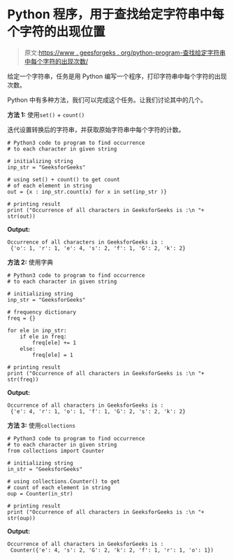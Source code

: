 # Python 程序，用于查找给定字符串中每个字符的出现位置

> 原文:[https://www . geesforgeks . org/python-program-查找给定字符串中每个字符的出现次数/](https://www.geeksforgeeks.org/python-program-to-find-occurrence-to-each-character-in-given-string/)

给定一个字符串，任务是用 Python 编写一个程序，打印字符串中每个字符的出现次数。

Python 中有多种方法，我们可以完成这个任务。让我们讨论其中的几个。

**方法 1:** 使用`set()` + `count()`

迭代设置转换后的字符串，并获取原始字符串中每个字符的计数。

```
# Python3 code to program to find occurrence
# to each character in given string

# initializing string 
inp_str = "GeeksforGeeks"

# using set() + count() to get count 
# of each element in string 
out = {x : inp_str.count(x) for x in set(inp_str )} 

# printing result 
print ("Occurrence of all characters in GeeksforGeeks is :\n "+ str(out)) 
```

**Output:**

```
Occurrence of all characters in GeeksforGeeks is :
 {'o': 1, 'r': 1, 'e': 4, 's': 2, 'f': 1, 'G': 2, 'k': 2}

```

**方法 2:** 使用字典

```
# Python3 code to program to find occurrence
# to each character in given string

# initializing string 
inp_str = "GeeksforGeeks"

# frequency dictionary
freq = {} 

for ele in inp_str: 
    if ele in freq: 
        freq[ele] += 1
    else: 
        freq[ele] = 1

# printing result  
print ("Occurrence of all characters in GeeksforGeeks is :\n "+ str(freq)) 
```

**Output:**

```
Occurrence of all characters in GeeksforGeeks is :
 {'e': 4, 'r': 1, 'o': 1, 'f': 1, 'G': 2, 's': 2, 'k': 2}

```

**方法 3:** 使用`collections`

```
# Python3 code to program to find occurrence
# to each character in given string
from collections import Counter 

# initializing string  
in_str = "GeeksforGeeks"

# using collections.Counter() to get  
# count of each element in string  
oup = Counter(in_str) 

# printing result  
print ("Occurrence of all characters in GeeksforGeeks is :\n "+ str(oup)) 
```

**Output:**

```
Occurrence of all characters in GeeksforGeeks is :
 Counter({'e': 4, 's': 2, 'G': 2, 'k': 2, 'f': 1, 'r': 1, 'o': 1})

```